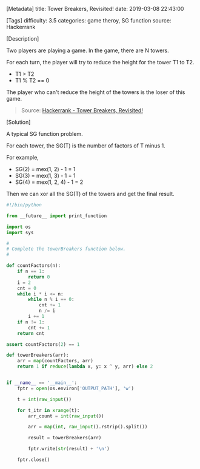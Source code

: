 [Metadata]
title: Tower Breakers, Revisited!
date: 2019-03-08 22:43:00

[Tags]
difficulty: 3.5
categories: game theroy, SG function
source: Hackerrank

[Description]

Two players are playing a game. In the game, there are N towers. 

For each turn, the player will try to reduce the height for the tower T1 to T2. 

* T1 > T2
* T1 % T2 == 0

The player who can't reduce the height of the towers is the loser of this game.

> Source: [Hackerrank - Tower Breakers, Revisited!][1]

[Solution]

A typical SG function problem.

For each tower, the SG(T) is the number of factors of T minus 1.

For example, 

* SG(2) = mex(1, 2) - 1 = 1
* SG(3) = mex(1, 3) - 1 = 1
* SG(4) = mex(1, 2, 4) - 1 = 2

Then we can xor all the SG(T) of the towers and get the final result.


```python
#!/bin/python

from __future__ import print_function

import os
import sys

#
# Complete the towerBreakers function below.
#

def countFactors(n):
    if n == 1:
        return 0
    i = 2
    cnt = 0
    while i * i <= n:
        while n % i == 0:
            cnt += 1
            n /= i
        i += 1
    if n != 1:
        cnt += 1
    return cnt

assert countFactors(2) == 1

def towerBreakers(arr):
    arr = map(countFactors, arr)
    return 1 if reduce(lambda x, y: x ^ y, arr) else 2


if __name__ == '__main__':
    fptr = open(os.environ['OUTPUT_PATH'], 'w')

    t = int(raw_input())

    for t_itr in xrange(t):
        arr_count = int(raw_input())

        arr = map(int, raw_input().rstrip().split())

        result = towerBreakers(arr)

        fptr.write(str(result) + '\n')

    fptr.close()
```

[1]: https://www.hackerrank.com/challenges/tower-breakers-revisited-1/problem
